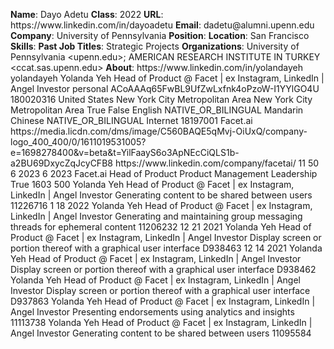 **Name**: Dayo Adetu
**Class**: 2022
**URL**: https://www\.linkedin\.com/in/dayoadetu
**Email**: dadetu@alumni\.upenn\.edu
**Company**: University of Pennsylvania
**Position**: 
**Location**: San Francisco
**Skills**: 
**Past Job Titles**: Strategic Projects
**Organizations**: University of Pennsylvania <upenn\.edu>; AMERICAN RESEARCH INSTITUTE IN TURKEY <ccat\.sas\.upenn\.edu>
**About**: https://www\.linkedin\.com/in/yolandayeh yolandayeh Yolanda Yeh Head of Product @ Facet | ex Instagram, LinkedIn | Angel Investor personal ACoAAAq65FwBL9UfZwLxfnk4oPzoW\-I1YYlGO4U 180020316 United States New York City Metropolitan Area New York City Metropolitan Area True False English NATIVE\_OR\_BILINGUAL Mandarin Chinese NATIVE\_OR\_BILINGUAL Internet 18197001 Facet\.ai https://media\.licdn\.com/dms/image/C560BAQE5qMvj\-OiUxQ/company\-logo\_400\_400/0/1611019531005?e=1698278400&v=beta&t=YilFaayS6o3ApNEcCiQLS1b\-a2BU69DxycZqJcyCFB8 https://www\.linkedin\.com/company/facetai/ 11 50 6 2023 6 2023 Facet\.ai Head of Product Product Management Leadership True 1603 500 Yolanda Yeh Head of Product @ Facet | ex Instagram, LinkedIn | Angel Investor Generating content to be shared between users 11226716 1 18 2022 Yolanda Yeh Head of Product @ Facet | ex Instagram, LinkedIn | Angel Investor Generating and maintaining group messaging threads for ephemeral content 11206232 12 21 2021 Yolanda Yeh Head of Product @ Facet | ex Instagram, LinkedIn | Angel Investor Display screen or portion thereof with a graphical user interface D938463 12 14 2021 Yolanda Yeh Head of Product @ Facet | ex Instagram, LinkedIn | Angel Investor Display screen or portion thereof with a graphical user interface D938462 Yolanda Yeh Head of Product @ Facet | ex Instagram, LinkedIn | Angel Investor Display screen or portion thereof with a graphical user interface D937863 Yolanda Yeh Head of Product @ Facet | ex Instagram, LinkedIn | Angel Investor Presenting endorsements using analytics and insights 11113738 Yolanda Yeh Head of Product @ Facet | ex Instagram, LinkedIn | Angel Investor Generating content to be shared between users 11095584
